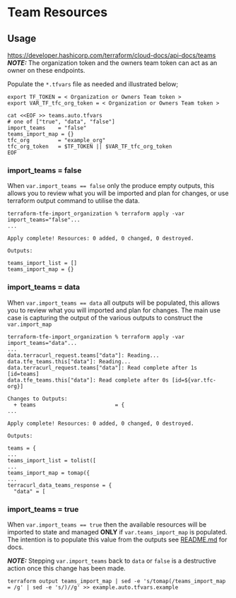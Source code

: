 # Team Resources


## Usage

<https://developer.hashicorp.com/terraform/cloud-docs/api-docs/teams>
**_NOTE:_** The organization token and the owners team token can act as an owner on these endpoints.

Populate the `*.tfvars` file as needed and illustrated below;


```shell
export TF_TOKEN = < Organization or Owners Team token >
export VAR_TF_tfc_org_token = < Organization or Owners Team token >

cat <<EOF >> teams.auto.tfvars
# one of ["true", "data", "false"]
import_teams    = "false"
teams_import_map = {}
tfc_org         = "example_org"
tfc_org_token   = $TF_TOKEN || $VAR_TF_tfc_org_token
EOF

```

### import_teams = false

When `var.import_teams == false` only the produce empty outputs, this allows you to review what you will be imported and plan for changes, or use terraform output command to utilise the data.

```shell
terraform-tfe-import_organization % terraform apply -var import_teams="false"...
...

Apply complete! Resources: 0 added, 0 changed, 0 destroyed.

Outputs:

teams_import_list = []
teams_import_map = {}
```

### import_teams = data

When `var.import_teams == data` all outputs will be populated, this allows you to review what you will imported and plan for changes.
The main use case is capturing the output of the various outputs to construct the `var.import_map`

```shell
terraform-tfe-import_organization % terraform apply -var import_teams="data"...
...
data.terracurl_request.teams["data"]: Reading...
data.tfe_teams.this["data"]: Reading...
data.terracurl_request.teams["data"]: Read complete after 1s [id=teams]
data.tfe_teams.this["data"]: Read complete after 0s [id=${var.tfc-org}]

Changes to Outputs:
  + teams                         = {
...

Apply complete! Resources: 0 added, 0 changed, 0 destroyed.

Outputs:

teams = {
...
teams_import_list = tolist([
...
teams_import_map = tomap({
...
terracurl_data_teams_response = {
  "data" = [

```

### import_teams = true

When `var.import_teams == true` then the available resources will be imported to state and managed **ONLY** if  `var.teams_import_map` is populated. The intention is to populate this value from the outputs see [README.md](../../README.md) for docs.

**_NOTE:_** Stepping `var.import_teams` back to `data` or `false` is a destructive action once this change has been made.

``` shell
terraform output teams_import_map | sed -e 's/tomap(/teams_import_map = /g' | sed -e 's/)//g' >> example.auto.tfvars.example
```

